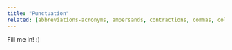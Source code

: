 ```yaml
---
title: "Punctuation"
related: [abbreviations-acronyms, ampersands, contractions, commas, colons-and-semicolons, dates, ellipses, exclamation-marks, hyphens-and-dashes, percentages, quotation-marks, semicolons, symbols-and-characters, temperature, time, weights-and-measures]
---
```


Fill me in! :)
